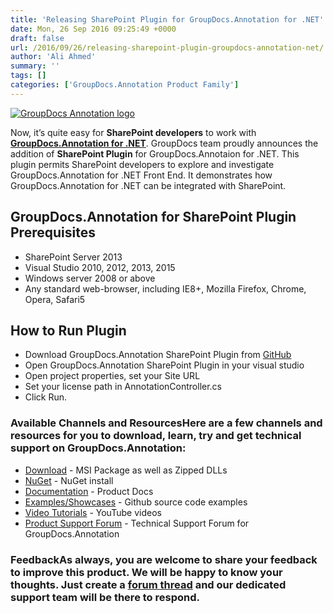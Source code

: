 ```yaml
---
title: 'Releasing SharePoint Plugin for GroupDocs.Annotation for .NET'
date: Mon, 26 Sep 2016 09:25:49 +0000
draft: false
url: /2016/09/26/releasing-sharepoint-plugin-groupdocs-annotation-net/
author: 'Ali Ahmed'
summary: ''
tags: []
categories: ['GroupDocs.Annotation Product Family']
---
```


[![GroupDocs Annotation logo](https://blog.groupdocs.com/wp-content/uploads/sites/4/2016/06/groupdocs-annotation.png)](http://www.groupdocs.com/dot-net/document-annotation-library)

Now, it’s quite easy for **SharePoint developers** to work with **[GroupDocs.Annotation for .NET](http://www.groupdocs.com/downloads/annotation/net "GroupDocs.Annotation for .NET")**. GroupDocs team proudly announces the addition of **SharePoint Plugin** for GroupDocs.Annotaion for .NET. This plugin permits SharePoint developers to explore and investigate GroupDocs.Annotation for .NET Front End. It demonstrates how GroupDocs.Annotation for .NET can be integrated with SharePoint.

## GroupDocs.Annotation for SharePoint Plugin Prerequisites

*   SharePoint Server 2013
*   Visual Studio 2010, 2012, 2013, 2015
*   Windows server 2008 or above
*   Any standard web-browser, including IE8+, Mozilla Firefox, Chrome, Opera, Safari5

## How to Run Plugin

*   Download GroupDocs.Annotation SharePoint Plugin from [GitHub](https://github.com/groupdocs-annotation/ "Download SharePoint Plugin")
*   Open GroupDocs.Annotation SharePoint Plugin in your visual studio
*   Open project properties, set your Site URL
*   Set your license path in AnnotationController.cs
*   Click Run.

### Available Channels and ResourcesHere are a few channels and resources for you to download, learn, try and get technical support on GroupDocs.Annotation:

*   [Download](http://groupdocs.com/Community/files/8/.net-libraries/groupdocs_annotation_for_.net/default.aspx) - MSI Package as well as Zipped DLLs
*   [NuGet](https://www.nuget.org/packages/groupdocs-annotation-dotnet/) \- NuGet install
*   [Documentation](http://www.groupdocs.com/docs/display/annotationnet/Getting+Started) \- Product Docs
*   [Examples/Showcases](https://github.com/groupdocs-annotation/GroupDocs.Annotation-for-.NET "examples,showcases") - Github source code examples
*   [Video Tutorials](https://www.youtube.com/channel/UC5zdCdyWw7gP2Y0_H6klwOA "video tutorials") - YouTube videos
*   [Product Support Forum](http://groupdocs.com/Community/forums/groupdocs.annotation-product-family/5/showforum.aspx "Support forum") - Technical Support Forum for GroupDocs.Annotation

### FeedbackAs always, you are welcome to share your feedback to improve this product. We will be happy to know your thoughts. Just create a [forum thread](http://groupdocs.com/Community/forums/groupdocs.annotation-product-family/5/showforum.aspx) and our dedicated support team will be there to respond.




